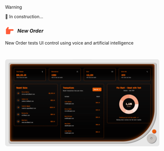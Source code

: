 > [!WARNING]  
> 🚧 In construction...

<h3 style="display: flex; align-items: center;">
    <img src="./public/icon.svg" width="30" alt="Logo" style="margin-right: 10px;"/>
    <i>New Order</i>
</h3>

New Order tests UI control using voice and artificial intelligence

<br/>

![Job Platform](./public/preview.png)
